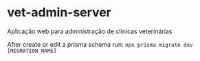 # vet-admin-server
Aplicação web para administração de clinicas veterinárias


After create or edit a prisma schema run:
`npx prisma migrate dev [MIGRATION_NAME]`